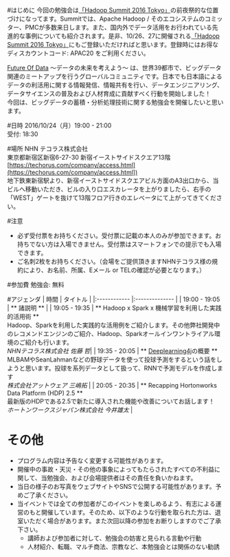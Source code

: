 #はじめに
今回の勉強会は[「Hadoop Summit 2016 Tokyo」](http://hadoopsummit.org/tokyo/agenda/)の前夜祭的な位置づけになってます。Summitでは、Apache Hadoop / そのエコシステムのコミッター、PMCが多数来日します。また、国内外でデータ活用をお行われている先進的な事例についても紹介されます。是非、10/26、27に開催される[「Hadoop Summit 2016 Tokyo」](http://hadoopsummit.org/tokyo/agenda/)にもご登録いただければと思います。登録時にはお得なディスカウントコード: APAC20 をご利用ください。
<br>

[Future Of Data](http://futureofdata.io) 〜データの未来を考えよう〜 は、世界39都市で、ビッグデータ関連のミートアップを行うグローバルコミュニティです。日本でも日本語によるデータの利活用に関する情報発信、情報共有を行い、データエンジニアリング、データサイエンスの普及および人材育成に貢献すべく行動を開始しました！<br>
今回は、ビッグデータの蓄積・分析処理技術に関する勉強会を開催したいと思います。

#日時
2016/10/24（月）19:00 - 21:00 <br> 
受付: 18:30

#場所
NHN テコラス株式会社  
東京都新宿区新宿6-27-30 新宿イーストサイドスクエア13階  
[https://techorus.com/company/access.html](https://techorus.com/company/access.html])  
地下鉄東新宿駅より、新宿イーストサイドスクエアビル方面のA3出口から、当ビルへ移動いただき、ビルの入り口エスカレータを上がりましたら、右手の「WEST」ゲートを抜けて13階フロア行きのエレベータにて上がってきてください。


#注意
- 必ず受付票をお持ちください。受付票に記載の本人のみが参加できます。お持ちでない方は入場できません。受付票はスマートフォンでの提示でも入場できます。
- ご名刺2枚をお持ちください。（会場をご提供頂きますNHNテコラス様の規約により、お名前、所属、Eメール or TELの確認が必要となります。）

#参加費
勉強会: 無料  


#アジェンダ
| 時間 | タイトル |
|:------------ |:-------------- |
| 19:00 - 19:05 | ** 諸説明 ** |
| 19:05 - 19:35 | ** Hadoop x Spark x 機械学習を利用した実践的活用術 **<br> Hadoop、Sparkを利用した実践的な活用例をご紹介します。その他弊社開発中のレコメンドエンジンのご紹介、Hadoop、Sparkオールインワントライアル環境のご紹介も行います。 <br>*NHNテコラス株式会社 佐藤 哲*|
| 19:35 - 20:05 | ** [Deeplearning4j](http://deeplearning4j.org/)の概要 ** <br>MLBAMやSeanLahmanなどの野球データを使って投球予測をするという話をしようと思います。投球を系列データとして扱って、RNNで予測モデルを作成します<br> *株式会社アットウェア 三嶋拓* |
| 20:05 - 20:35 | ** Recapping Hortonworks Data Platform (HDP) 2.5 **<br> 最新版のHDPである2.5で新たに導入された機能や改善についてお話します！<br> *ホートンワークスジャパン株式会社 今井雄太* |

# その他
- プログラム内容は予告なく変更する可能性があります。
- 開催中の事故・天災・その他の事象によってもたらされたすべての不利益に関して、当勉強会、および会場提供者はその責任を負いかねます。
- 当日の様子のお写真をウェブサイトやSNSで公開する可能性があります。予めご了承ください。
- 当イベントでは全ての参加者がこのイベントを楽しめるよう、有志による運営のもと開催しています。そのため、以下のような行動を取られた方は、退室いただく場合があります。また次回以降の参加をお断りしますのでご了承下さい。  
    + 講師および参加者に対して、勉強会の妨害と見られる言動や行動
    + 人材紹介、転職、マルチ商法、宗教など、本勉強会とは関係のない勧誘

